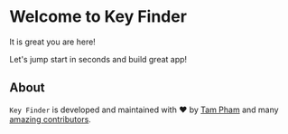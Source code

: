 # Welcome to Key Finder

It is great you are here!

Let's jump start in seconds and build great app!

## About

`Key Finder` is developed and maintained with ♥ by [Tam Pham](https://yolokuder.com) and many [amazing contributors](https://github.com/yolokuder/key-finder/graphs/contributors).
